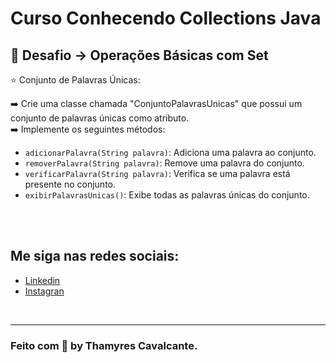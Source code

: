 # Curso Conhecendo Collections Java


## 🛒 Desafio -> Operações Básicas com Set

⭐ Conjunto de Palavras Únicas: 

➡️ Crie uma classe chamada "ConjuntoPalavrasUnicas" que possui um conjunto de palavras únicas como atributo.<br>
➡️ Implemente os seguintes métodos:


* `adicionarPalavra(String palavra)`: Adiciona uma palavra ao conjunto.
* `removerPalavra(String palavra)`: Remove uma palavra do conjunto.
* `verificarPalavra(String palavra)`: Verifica se uma palavra está presente no conjunto.
* `exibirPalavrasUnicas()`: Exibe todas as palavras únicas do conjunto.


<br><br>

## Me siga nas redes sociais:
- [Linkedin](https://www.linkedin.com/in/thamyrescavalcante/)
- [Instagran](https://www.instagram.com/thamyres__cavalcante/)

<br>

---

### Feito com 💜 by Thamyres Cavalcante.